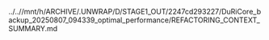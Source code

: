 ../..//mnt/h/ARCHIVE/.UNWRAP/D/STAGE1_OUT/2247cd293227/DuRiCore_backup_20250807_094339_optimal_performance/REFACTORING_CONTEXT_SUMMARY.md